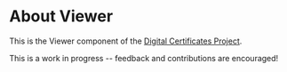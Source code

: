 About Viewer
============
This is the Viewer component of the [Digital Certificates Project](http://certificates.media.mit.edu/).

This is a work in progress -- feedback and contributions are encouraged!